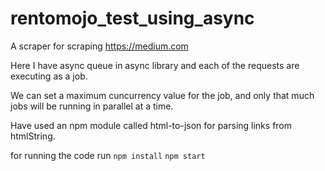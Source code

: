 # rentomojo_test_using_async
A scraper for scraping https://medium.com


Here I have async queue  in async library and each of the requests are executing as a job.

We can set a maximum cuncurrency value for the job, and only that much jobs will be running in parallel at a time.

Have used an npm module called html-to-json for parsing links from htmlString.

for running the code run 
    `npm install`
    `npm start`
